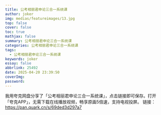 ```yaml
---
title: 公考相丽君申论三合一系统课
author: joker
img: medias/featureimages/13.jpg
top: false
cover: false
toc: true
mathjax: false
summary: 公考相丽君申论三合一系统课
categories: 公考相丽君申论三合一系统课
tags:
  - 公考相丽君申论三合一系统课
keywords: joker
essay: false
abbrlink: 25492
date: 2025-04-20 23:39:50
coverImg:
password:
---
```


我用夸克网盘分享了「公考相丽君申论三合一系统课」，点击链接即可保存。打开「夸克APP」，无需下载在线播放视频，畅享原画5倍速，支持电视投屏。
链接：https://pan.quark.cn/s/69ded3d297a7
